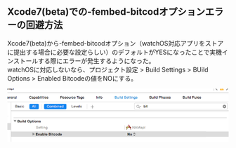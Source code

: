 Xcode7(beta)での-fembed-bitcodオプションエラーの回避方法
---
Xcode7(beta)から-fembed-bitcodオプション（watchOS対応アプリをストアに提出する場合に必要な設定らしい）のデフォルトがYESになったことで実機インストールする際にエラーが発生するようになった。  
watchOSに対応しないなら、プロジェクト設定 > Build Settings > BUild Options > Enabled Bitcodeの値をNOにする。

![キャプチャ](img/enable_bitcode.png)
